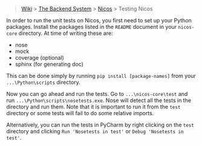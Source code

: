 > [Wiki](Home) > [The Backend System](The-Backend-System) > [Nicos](Nicos) > Testing Nicos

In order to run the unit tests on Nicos, you first need to set up your Python packages. Install the packages listed in the `README` document in your `nicos-core` directory. At time of writing these are:

  - nose
  - mock
  - coverage (optional)
  - sphinx (for generating doc)

This can be done simply by running `pip install [package-names]` from your `...\Python\scripts` directory.

Now you can go ahead and run the tests. Go to `...\nicos-core\test` and run `...\Python\scripts\nosetests.exe`. Nose will detect all the tests in the directory and run them. Note that it is important to run it from the `test` directory or some tests will fail to do some relative imports.

Alternatively, you can run the tests in PyCharm by right clicking on the `test` directory and clicking `Run 'Nosetests in test'` or `Debug 'Nosetests in test'`.